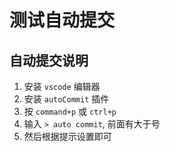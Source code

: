# 测试自动提交

## 自动提交说明

1. 安装 `vscode` 编辑器
2. 安装 `autoCommit` 插件
3. 按 `command+p` 或 `ctrl+p`
4. 输入 `> auto commit`, 前面有大于号
5. 然后根据提示设置即可
